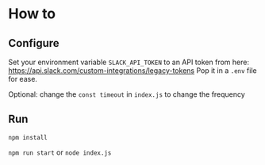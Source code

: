 # How to 

## Configure

Set your environment variable `SLACK_API_TOKEN` to an API token from here: https://api.slack.com/custom-integrations/legacy-tokens
Pop it in a `.env` file for ease.

Optional: change the `const timeout` in `index.js` to change the frequency

## Run

`npm install`

`npm run start` or `node index.js`

